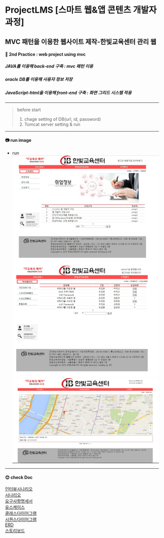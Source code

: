 
# ProjectLMS [스마트 웹&앱 콘텐츠 개발자과정]
## MVC 패턴을 이용한 웹사이트 제작-한빛교육센터 관리 웹
#### :pencil: 2nd Practice : web project using mvc
##### JAVA를 이용해 back-end 구축 : mvc 패턴 이용
##### oracle DB를 이용해 사용자 정보 저장 
##### JavaScript-html을 이용해 front-end 구축 : 화면 그리드 시스템 적용

***

 > before start
 > 1. chage setting of DB(url, id, password)
 > 2. Tomcat server setting & run

***

#### :camera: run image


 - run
 ![run1](./img/run1.JPG)
 ![run2](./img/run2.JPG)
 ![run3](./img/run3.JPG)

***

#### :blush: check Doc
[인터뷰시나리오](./doc/01.인터뷰시나리오.pdf)  
[시나리오](./doc/02.시나리오.pdf)  
[요구사항명세서](./doc/03.요구사항명세서.pdf)  
[유스케이스](./doc/04.유스케이스.pdf)  
[클래스다이어그램](./doc/05.클래스다이어그램.pdf)  
[시퀀스다이어그램](./doc/06.시퀀스다이어그램.pdf)  
[ERD](./doc/07.ERD.pdf)  
[스토리보드](./doc/08.스토리보드.pdf)  


